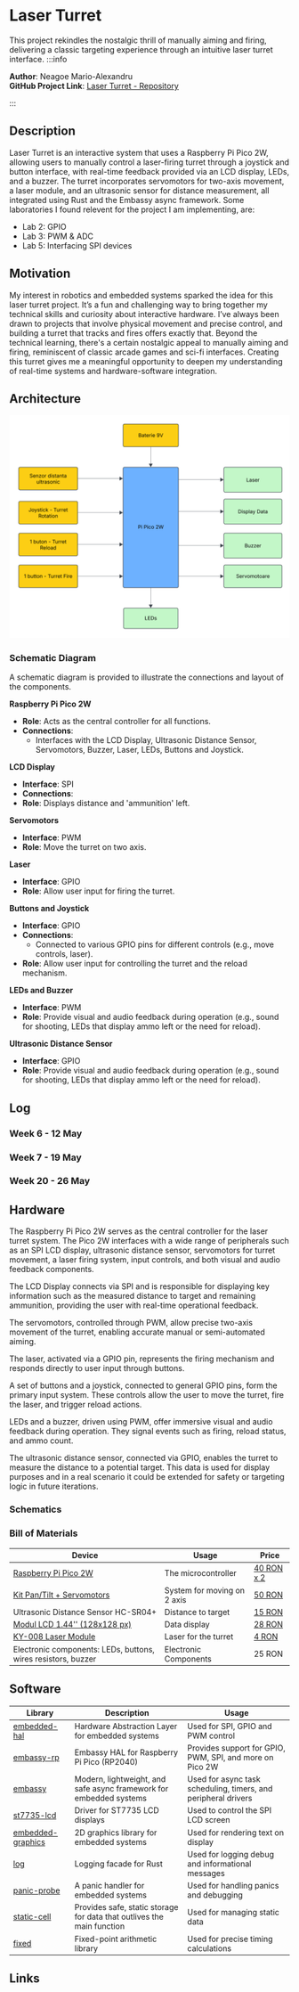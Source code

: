 # Laser Turret
This project rekindles the nostalgic thrill of manually aiming and firing, delivering a classic targeting experience through an intuitive laser turret interface.
:::info 

**Author**: Neagoe Mario-Alexandru \
**GitHub Project Link**:  [Laser Turret - Repository](https://github.com/UPB-PMRust-Students/proiect-Neagoe-Mario-Alexandru) 



:::

## Description

Laser Turret is an interactive system that uses a Raspberry Pi Pico 2W, allowing users to manually control a laser-firing turret through a joystick and button interface, with real-time feedback provided via an LCD display, LEDs, and a buzzer. The turret incorporates servomotors for two-axis movement, a laser module, and an ultrasonic sensor for distance measurement, all integrated using Rust and the Embassy async framework. Some laboratories I found relevent for the project I am implementing, are: 
- Lab 2: GPIO
- Lab 3: PWM & ADC
- Lab 5: Interfacing SPI devices


## Motivation

My interest in robotics and embedded systems sparked the idea for this laser turret project. It’s a fun and challenging way to bring together my technical skills and curiosity about interactive hardware. I’ve always been drawn to projects that involve physical movement and precise control, and building a turret that tracks and fires offers exactly that. Beyond the technical learning, there's a certain nostalgic appeal to manually aiming and firing, reminiscent of classic arcade games and sci-fi interfaces. Creating this turret gives me a meaningful opportunity to deepen my understanding of real-time systems and hardware-software integration.

## Architecture
![Diagram](good_diagram.svg)

### Schematic Diagram

A schematic diagram is provided to illustrate the connections and layout of the components. 



 
  **Raspberry Pi Pico 2W**
  - **Role**: Acts as the central controller for all functions.
  - **Connections**:
    - Interfaces with the LCD Display, Ultrasonic Distance Sensor, Servomotors, Buzzer, Laser, LEDs, Buttons and Joystick.

 **LCD Display**
  - **Interface**: SPI
  - **Connections**:
  - **Role**: Displays distance and 'ammunition' left.

 **Servomotors**
  - **Interface**: PWM
  - **Role**: Move the turret on two axis.

 **Laser**
  - **Interface**: GPIO
  - **Role**: Allow user input for firing the turret.

 **Buttons and Joystick**
  - **Interface**: GPIO
  - **Connections**:
    - Connected to various GPIO pins for different controls (e.g., move controls, laser).
  - **Role**: Allow user input for controlling the turret and the reload mechanism.

 **LEDs and Buzzer**
  - **Interface**: PWM
  - **Role**: Provide visual and audio feedback during operation (e.g., sound for shooting, LEDs that display ammo left or the need for reload).

 **Ultrasonic Distance Sensor**
  - **Interface**: GPIO
  - **Role**: Provide visual and audio feedback during operation (e.g., sound for shooting, LEDs that display ammo left or the need for reload).

## Log

<!-- write every week your progress here -->

### Week 6 - 12 May


### Week 7 - 19 May


### Week 20 - 26 May

   

## Hardware

The Raspberry Pi Pico 2W serves as the central controller for the laser turret system. The Pico 2W interfaces with a wide range of peripherals such as an SPI LCD display, ultrasonic distance sensor, servomotors for turret movement, a laser firing system, input controls, and both visual and audio feedback components.

The LCD Display connects via SPI and is responsible for displaying key information such as the measured distance to target and remaining ammunition, providing the user with real-time operational feedback.

The servomotors, controlled through PWM, allow precise two-axis movement of the turret, enabling accurate manual or semi-automated aiming.

The laser, activated via a GPIO pin, represents the firing mechanism and responds directly to user input through buttons.

A set of buttons and a joystick, connected to general GPIO pins, form the primary input system. These controls allow the user to move the turret, fire the laser, and trigger reload actions.

LEDs and a buzzer, driven using PWM, offer immersive visual and audio feedback during operation. They signal events such as firing, reload status, and ammo count.

The ultrasonic distance sensor, connected via GPIO, enables the turret to measure the distance to a potential target. This data is used for display purposes and in a real scenario it could be extended for safety or targeting logic in future iterations.



### Schematics


### Bill of Materials

| Device                                                  | Usage                        | Price                           |
|---------------------------------------------------------|------------------------------|---------------------------------|
| [Raspberry Pi Pico 2W](https://www.raspberrypi.com/documentation/microcontrollers/pico-series.html#raspberry-pi-pico-2-w) | The microcontroller         | [40 RON x 2](https://www.optimusdigital.ro/ro/placi-raspberry-pi/13327-raspberry-pi-pico-2-w.html?search_query=pi+pico+2w&results=33) |
| [Kit Pan/Tilt + Servomotors](https://www.raspberrypi.com/documentation/microcontrollers/pico-series.html#raspberry-pi-pico-2-w) | System for moving on 2 axis         | [50 RON](https://learn.sparkfun.com/tutorials/setting-up-the-pi-zero-wireless-pan-tilt-camera?_ga=2.138993136.2135399251.1535353993-424151284.1534403760#hardware-assembly) |
| Ultrasonic Distance Sensor HC-SR04+ | Distance to target       | [15 RON](https://www.optimusdigital.ro/ro/senzori-senzori-ultrasonici/2328-senzor-ultrasonic-de-distana-hc-sr04-compatibil-33-v-i-5-v.html?search_query=ultrasonic&results=47) |
| [Modul LCD 1.44'' (128x128 px)](https://www.optimusdigital.ro/ro/optoelectronice-lcd-uri/870-modul-lcd-144.html?search_query=+%09Modul+LCD+de+1.44%27%27+%28128x128+px%29+Rosu+&results=1) | Data display       | [28 RON](https://www.optimusdigital.ro/ro/optoelectronice-lcd-uri/870-modul-lcd-144.html?search_query=+%09Modul+LCD+de+1.44%27%27+%28128x128+px%29+Rosu+&results=1) |
| [KY-008 Laser Module](https://arduinomodules.info/ky-008-laser-transmitter-module/) | Laser for the turret        | [4 RON](https://www.robofun.ro/laser/ky-008-650nm-laser-sensor-module-6mm.html) |
| Electronic components: LEDs, buttons, wires resistors, buzzer | Electronic Components | 25 RON |


## Software

| Library | Description | Usage |
|---------|-------------|-------|
| [embedded-hal](https://github.com/rust-embedded/embedded-hal) | Hardware Abstraction Layer for embedded systems | Used for SPI, GPIO and PWM control |
| [embassy-rp](https://github.com/golemparts/rppal) | Embassy HAL for Raspberry Pi Pico (RP2040) | Provides support for GPIO, PWM, SPI, and more on Pico 2W |
| [embassy](https://github.com/embassy-rs/embassy) | Modern, lightweight, and safe async framework for embedded systems | Used for async task scheduling, timers, and peripheral drivers |
| [st7735-lcd](https://crates.io/crates/st7735-lcd) | Driver for ST7735 LCD displays | Used to control the SPI LCD screen |
| [embedded-graphics](https://github.com/embedded-graphics/embedded-graphics) | 2D graphics library for embedded systems | Used for rendering text on display |
| [log](https://github.com/rust-lang/log) | Logging facade for Rust | Used for logging debug and informational messages |
| [panic-probe](https://crates.io/crates/panic-probe/) | A panic handler for embedded systems | Used for handling panics and debugging |
| [static-cell](https://github.com/embassy-rs/static-celll) | Provides safe, static storage for data that outlives the main function | Used for managing static data |
| [fixed](https://crates.io/crates/fixed) | Fixed-point arithmetic library | Used for precise timing calculations |

## Links

<!-- Add a few links that inspired you and that you think you will use for your project -->